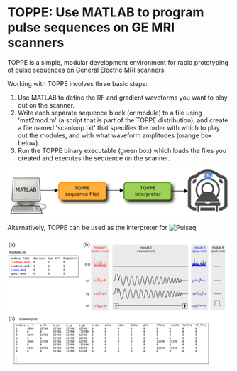 # TOPPE: Use MATLAB to program pulse sequences on GE MRI scanners

TOPPE is a simple, modular development environment for rapid prototyping of pulse sequences on General Electric MRI scanners.

Working with TOPPE involves three basic steps:

1. Use MATLAB to define the RF and gradient waveforms you want to play out on the scanner.
1. Write each separate sequence block (or module) to a file using 'mat2mod.m' (a script that is part of the TOPPE distribution), and create a file named 'scanloop.txt' that specifies the order with which to play out the modules, and with what waveform amplitudes (orange box below). 
1. Run the TOPPE binary executable (green box) which loads the files you created and executes the sequence on the scanner.

![My helpful screenshot](/figs/workflow.png)

Alternatively, TOPPE can be used as the interpreter for ![Pulseq](pulseq.github.io)

![My helpful screenshot](/figs/files.png)
